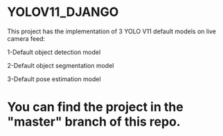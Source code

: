 # YOLOV11_DJANGO
This project has the implementation of 3 YOLO V11 default models on live camera feed:

1-Default object detection model

2-Default object segmentation model

3-Default pose estimation model

You can find the project in the "master" branch of this repo.
======================================


